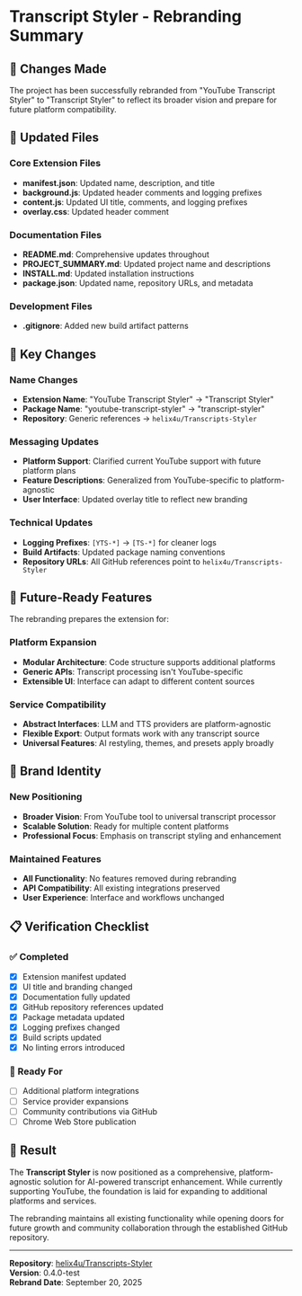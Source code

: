 # Transcript Styler - Rebranding Summary

## 🎯 Changes Made

The project has been successfully rebranded from "YouTube Transcript Styler" to "Transcript Styler" to reflect its broader vision and prepare for future platform compatibility.

## 📝 Updated Files

### Core Extension Files
- **manifest.json**: Updated name, description, and title
- **background.js**: Updated header comments and logging prefixes
- **content.js**: Updated UI title, comments, and logging prefixes
- **overlay.css**: Updated header comment

### Documentation Files
- **README.md**: Comprehensive updates throughout
- **PROJECT_SUMMARY.md**: Updated project name and descriptions
- **INSTALL.md**: Updated installation instructions
- **package.json**: Updated name, repository URLs, and metadata

### Development Files
- **.gitignore**: Added new build artifact patterns

## 🔄 Key Changes

### Name Changes
- **Extension Name**: "YouTube Transcript Styler" → "Transcript Styler"
- **Package Name**: "youtube-transcript-styler" → "transcript-styler"
- **Repository**: Generic references → `helix4u/Transcripts-Styler`

### Messaging Updates
- **Platform Support**: Clarified current YouTube support with future platform plans
- **Feature Descriptions**: Generalized from YouTube-specific to platform-agnostic
- **User Interface**: Updated overlay title to reflect new branding

### Technical Updates
- **Logging Prefixes**: `[YTS-*]` → `[TS-*]` for cleaner logs
- **Build Artifacts**: Updated package naming conventions
- **Repository URLs**: All GitHub references point to `helix4u/Transcripts-Styler`

## 🚀 Future-Ready Features

The rebranding prepares the extension for:

### Platform Expansion
- **Modular Architecture**: Code structure supports additional platforms
- **Generic APIs**: Transcript processing isn't YouTube-specific
- **Extensible UI**: Interface can adapt to different content sources

### Service Compatibility
- **Abstract Interfaces**: LLM and TTS providers are platform-agnostic
- **Flexible Export**: Output formats work with any transcript source
- **Universal Features**: AI restyling, themes, and presets apply broadly

## 🎨 Brand Identity

### New Positioning
- **Broader Vision**: From YouTube tool to universal transcript processor
- **Scalable Solution**: Ready for multiple content platforms
- **Professional Focus**: Emphasis on transcript styling and enhancement

### Maintained Features
- **All Functionality**: No features removed during rebranding
- **API Compatibility**: All existing integrations preserved
- **User Experience**: Interface and workflows unchanged

## 📋 Verification Checklist

### ✅ Completed
- [x] Extension manifest updated
- [x] UI title and branding changed
- [x] Documentation fully updated
- [x] GitHub repository references updated
- [x] Package metadata updated
- [x] Logging prefixes changed
- [x] Build scripts updated
- [x] No linting errors introduced

### 🔮 Ready For
- [ ] Additional platform integrations
- [ ] Service provider expansions
- [ ] Community contributions via GitHub
- [ ] Chrome Web Store publication

## 🎉 Result

The **Transcript Styler** is now positioned as a comprehensive, platform-agnostic solution for AI-powered transcript enhancement. While currently supporting YouTube, the foundation is laid for expanding to additional platforms and services.

The rebranding maintains all existing functionality while opening doors for future growth and community collaboration through the established GitHub repository.

---

**Repository**: [helix4u/Transcripts-Styler](https://github.com/helix4u/Transcripts-Styler)  
**Version**: 0.4.0-test  
**Rebrand Date**: September 20, 2025
